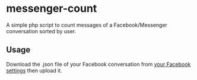 # messenger-count

A simple php script to count messages of a Facebook/Messenger conversation sorted by user.  

## Usage
Download the .json file of your Facebook conversation from [your Facebook settings](https://www.facebook.com/dyi/?x=Adno9W-B7r6E-xzv&referrer=yfi_settings) then upload it.